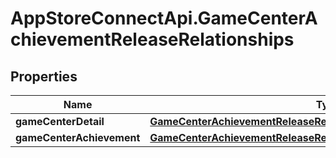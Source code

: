 # AppStoreConnectApi.GameCenterAchievementReleaseRelationships

## Properties

Name | Type | Description | Notes
------------ | ------------- | ------------- | -------------
**gameCenterDetail** | [**GameCenterAchievementReleaseRelationshipsGameCenterDetail**](GameCenterAchievementReleaseRelationshipsGameCenterDetail.md) |  | [optional] 
**gameCenterAchievement** | [**GameCenterAchievementReleaseRelationshipsGameCenterAchievement**](GameCenterAchievementReleaseRelationshipsGameCenterAchievement.md) |  | [optional] 


